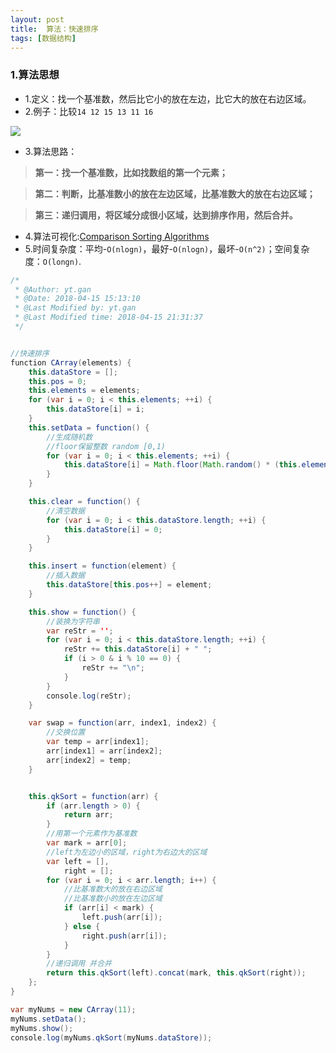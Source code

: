 ```yaml
---
layout: post
title:  算法：快速排序
tags: [数据结构]
---
```



### 1.算法思想

- 1.定义：找一个基准数，然后比它小的放在左边，比它大的放在右边区域。
- 2.例子：比较`14 12 15 13 11 16 `

<img src="https://gytblog.oss-cn-shenzhen.aliyuncs.com/blog/JS/QK.jpg" style="margin:0 auto">

- 3.算法思路：

> **第一：找一个基准数，比如找数组的第一个元素；**

> **第二：判断，比基准数小的放在左边区域，比基准数大的放在右边区域；**

> **第三：递归调用，将区域分成很小区域，达到排序作用，然后合并。**

- 4.算法可视化:[Comparison Sorting Algorithms](https://www.cs.usfca.edu/~galles/visualization/ComparisonSort.html)
- 5.时间复杂度：平均-`O(nlogn)`，最好-`O(nlogn)`，最坏-`O(n^2)`；空间复杂度：`O(longn)`.


```java
/*
 * @Author: yt.gan 
 * @Date: 2018-04-15 15:13:10 
 * @Last Modified by: yt.gan
 * @Last Modified time: 2018-04-15 21:31:37
 */


//快速排序
function CArray(elements) {
    this.dataStore = [];
    this.pos = 0;
    this.elements = elements;
    for (var i = 0; i < this.elements; ++i) {
        this.dataStore[i] = i;
    }
    this.setData = function() {
        //生成随机数
        //floor保留整数 random [0,1)
        for (var i = 0; i < this.elements; ++i) {
            this.dataStore[i] = Math.floor(Math.random() * (this.elements + 1));
        }
    }

    this.clear = function() {
        //清空数据
        for (var i = 0; i < this.dataStore.length; ++i) {
            this.dataStore[i] = 0;
        }
    }

    this.insert = function(element) {
        //插入数据
        this.dataStore[this.pos++] = element;
    }

    this.show = function() {
        //装换为字符串
        var reStr = '';
        for (var i = 0; i < this.dataStore.length; ++i) {
            reStr += this.dataStore[i] + " ";
            if (i > 0 & i % 10 == 0) {
                reStr += "\n";
            }
        }
        console.log(reStr);
    }

    var swap = function(arr, index1, index2) {
        //交换位置
        var temp = arr[index1];
        arr[index1] = arr[index2];
        arr[index2] = temp;
    }


    this.qkSort = function(arr) {
        if (arr.length > 0) {
            return arr;
        }　　
        //用第一个元素作为基准数
        var mark = arr[0];　
        //left为左边小的区域，right为右边大的区域
        var left = [],
            right = [];　　
        for (var i = 0; i < arr.length; i++) {　
            //比基准数大的放在右边区域
            //比基准数小的放在左边区域　　　
            if (arr[i] < mark) {　　　　　　
                left.push(arr[i]);　　　　
            } else {　　　　　　
                right.push(arr[i]);　　　　
            }　　
        }
        //递归调用 并合并
        return this.qkSort(left).concat(mark, this.qkSort(right));
    };
}

var myNums = new CArray(11);
myNums.setData();
myNums.show();
console.log(myNums.qkSort(myNums.dataStore));
```